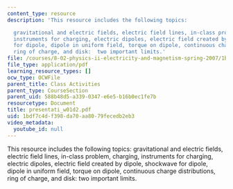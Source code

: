 ```yaml
---
content_type: resource
description: 'This resource includes the following topics:

  gravitational and electric fields, electric field lines, in-class problem, charging,
  instruments for charging, electric dipoles, electric field created by dipole, shockwave
  for dipole, dipole in uniform field, torque on dipole, continuous charge distributions,
  ring of charge, and disk:  two important limits.'
file: /courses/8-02-physics-ii-electricity-and-magnetism-spring-2007/1bdf7c4df398da70aa8079fecedb2eb3_presentati_w01d2.pdf
file_type: application/pdf
learning_resource_types: []
ocw_type: OCWFile
parent_title: Class Activities
parent_type: CourseSection
parent_uid: 588b48d5-a339-0347-e6e5-b16b0ec1fe7b
resourcetype: Document
title: presentati_w01d2.pdf
uid: 1bdf7c4d-f398-da70-aa80-79fecedb2eb3
video_metadata:
  youtube_id: null
---
```

This resource includes the following topics:
gravitational and electric fields, electric field lines, in-class problem, charging, instruments for charging, electric dipoles, electric field created by dipole, shockwave for dipole, dipole in uniform field, torque on dipole, continuous charge distributions, ring of charge, and disk:  two important limits.

